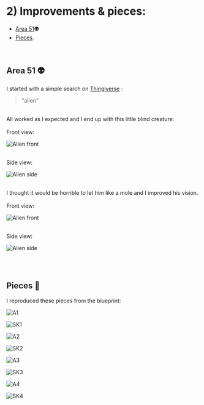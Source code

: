 # 2) Improvements & pieces:
 
* [Area 51](#area-51-alien):alien: 
* [Pieces](#pieces-triangular_ruler). 
<br><br><br>
## Area 51 :alien:
I started with a simple search on [Thingiverse](https://www.thingiverse.com/) : 
> "alien"
<br>
All worked as I expected and I end up with this little blind creature: 
<br><br>
Front view: 
<br>

![Alien front](Images/Alien-head-front.JPG)

<br>
Side view:
<br>

![Alien side](Images/Alien-head-side.JPG)

<br>
I thought it would be horrible to let him like a mole and I improved his vision.
<br><br>
Front view: 
<br>

![Alien front](Images/Aliens-front.JPG)

<br>
Side view:
<br>

![Alien side](Images/Aliens-side.JPG)

<br><br>
## Pieces :triangular_ruler:
I reproduced these pieces from the blueprint: <br>

![A1](Images/A1.png) <br>

![SK1](Images/SK1.JPG) <br>

![A2](Images/A2.jpg) <br>

![SK2](Images/SK2.JPG) <br>

![A3](Images/A3.jpg) <br>

![SK3](Images/SK3.JPG) <br>

![A4](Images/A4.jpg) <br>

![SK4](Images/SK4.JPG) <br>

